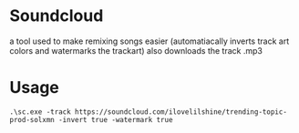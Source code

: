 # Soundcloud
a tool used to make remixing songs easier (automatiacally inverts track art colors and watermarks the trackart) also downloads the track .mp3

# Usage
```
.\sc.exe -track https://soundcloud.com/ilovelilshine/trending-topic-prod-solxmn -invert true -watermark true
```
